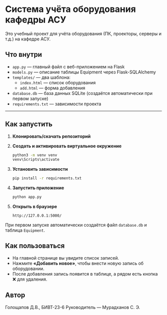 # Система учёта оборудования кафедры АСУ

Это учебный проект для учёта оборудования (ПК, проекторы, серверы и т.д.) на кафедре АСУ.  

## Что внутри

- `app.py` — главный файл с веб-приложением на Flask  
- `models.py` — описание таблицы Equipment через Flask-SQLAlchemy  
- `templates/` — два шаблона:  
  - `index.html` — список оборудования  
  - `add.html` — форма добавления  
- `database.db` — база данных SQLite (создаётся автоматически при первом запуске)  
- `requirements.txt` — зависимости проекта  

---

## Как запустить

1. **Клонировать/скачать репозиторий**  
2. **Создать и активировать виртуальное окружение**  
   ```bash
   python3 -m venv venv
   venv\Scripts\activate
   ```

3. **Установить зависимости**

   ```bash
   pip install -r requirements.txt
   ```
4. **Запустить приложение**

   ```bash
   python app.py
   ```
5. **Открыть в браузере**

   ```
   http://127.0.0.1:5000/
   ```

При первом запуске автоматически создаётся файл `database.db` и таблица `Equipment`.

## Как пользоваться

* На главной странице вы увидите список записей.
* Нажмите **«Добавить новое»**, чтобы внести новую запись об оборудовании.
* После добавления запись появится в таблице, а рядом есть кнопка ❌ для удаления.

## Автор

Голощапов Д.В., БИВТ-23-6
Руководитель — Мурадханов С. Э.